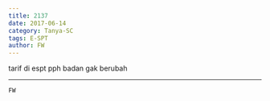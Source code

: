 ```yaml
---
title: 2137
date: 2017-06-14
category: Tanya-SC
tags: E-SPT
author: FW
---
```


tarif di espt pph badan gak berubah

---



`FW`
